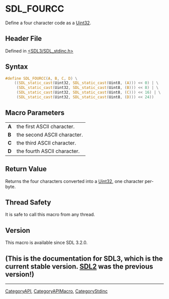 # SDL_FOURCC

Define a four character code as a [Uint32](Uint32).

## Header File

Defined in [<SDL3/SDL_stdinc.h>](https://github.com/libsdl-org/SDL/blob/main/include/SDL3/SDL_stdinc.h)

## Syntax

```c
#define SDL_FOURCC(A, B, C, D) \
    ((SDL_static_cast(Uint32, SDL_static_cast(Uint8, (A))) << 0) | \
     (SDL_static_cast(Uint32, SDL_static_cast(Uint8, (B))) << 8) | \
     (SDL_static_cast(Uint32, SDL_static_cast(Uint8, (C))) << 16) | \
     (SDL_static_cast(Uint32, SDL_static_cast(Uint8, (D))) << 24))
```

## Macro Parameters

|       |                             |
| ----- | --------------------------- |
| **A** | the first ASCII character.  |
| **B** | the second ASCII character. |
| **C** | the third ASCII character.  |
| **D** | the fourth ASCII character. |

## Return Value

Returns the four characters converted into a [Uint32](Uint32), one
character per-byte.

## Thread Safety

It is safe to call this macro from any thread.

## Version

This macro is available since SDL 3.2.0.

## (This is the documentation for SDL3, which is the current stable version. [SDL2](https://wiki.libsdl.org/SDL2/) was the previous version!)



----
[CategoryAPI](CategoryAPI), [CategoryAPIMacro](CategoryAPIMacro), [CategoryStdinc](CategoryStdinc)

